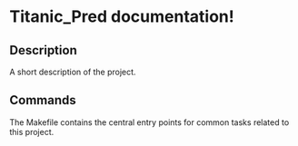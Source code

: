 # Titanic_Pred documentation!

## Description

A short description of the project.

## Commands

The Makefile contains the central entry points for common tasks related to this project.

